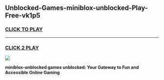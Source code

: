 
## Unblocked-Games-miniblox-unblocked-Play-Free-vk1p5
<h3>
<a href="https://premium76.site?title=miniblox-unblocked&ref=12A">CLICK TO PLAY</a></h3>
<hr>

<h3>
<a href="https://premium76.site?title=miniblox-unblocked&ref=12A">CLICK 2 PLAY</a>
  
</h3>

<a href="https://premium76.site?title=miniblox-unblocked&ref=12A"><img src="https://clearcache.store/games.png"></a>


**miniblox-unblocked games unblocked: Your Gateway to Fun and Accessible Online Gaming**
